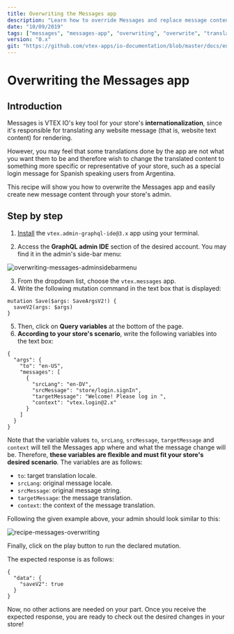 ```yaml
---
title: Overwriting the Messages app
description: "Learn how to override Messages and replace message content translated by the app with your own."
date: "10/09/2019"
tags: ["messages", "messages-app", "overwriting", "overwrite", "translation"]
version: "0.x"
git: "https://github.com/vtex-apps/io-documentation/blob/master/docs/en/Recipes/store/overwriting-the-messages-app.md"
---
```


# Overwriting the Messages app

## Introduction

Messages is VTEX IO's key tool for your store's **internationalization**, since it's responsible for translating any website message (that is, website text content) for rendering. 

However, you may feel that some translations done by the app are not what you want them to be and therefore wish to change the translated content to something more specific or representative of your store, such as a special login message for Spanish speaking users from Argentina.

This recipe will show you how to overwrite the Messages app and easily create new message content through your store's admin.

## Step by step

1. [Install](https://vtex.io/docs/recipes/store/installing-an-app) the `vtex.admin-graphql-ide@3.x` app using your terminal.

2. Access the **GraphQL admin IDE** section of the desired account. You may find it in the admin's side-bar menu:

![overwriting-messages-adminsidebarmenu](https://user-images.githubusercontent.com/52087100/66516950-95d29a00-eab8-11e9-8cea-080fbdab84d5.png)

3. From the dropdown list, choose the `vtex.messages` app.
4. Write the following mutation command in the text box that is displayed:

```
mutation Save($args: SaveArgsV2!) {
  saveV2(args: $args)
}
```

5. Then, click on  __Query variables__ at the bottom of the page. 
6. **According to your store's scenario**, write the following variables into the text box:

```
{
  "args": {
    "to": "en-US",
    "messages": [
      {
        "srcLang": "en-DV",
        "srcMessage": "store/login.signIn",
        "targetMessage": "Welcome! Please log in ",
        "context": "vtex.login@2.x"
      }
    ]
  }
}
```

Note that the variable values `to`, `srcLang`, `srcMessage`, `targetMessage` and `context` will tell the Messages app where and what the message change will be. Therefore, **these variables are flexible and must fit your store's desired scenario**. The variables are as follows:

- `to`: target translation locale. 
- `srcLang`: original message locale.
- `srcMessage`: original message string.
- `targetMessage`: the message translation.
- `context`: the context of the message translation.

Following the given example above, your admin should look similar to this: 

![recipe-messages-overwriting](https://user-images.githubusercontent.com/52087100/68410089-eb0cd480-0166-11ea-89bf-217aa7994b91.png)

Finally, click on the play button to run the declared mutation.

The expected response is as follows:

```
{
  "data": {
    "saveV2": true
  }
}
```

Now, no other actions are needed on your part. Once you receive the expected response, you are ready to check out the desired changes in your store!
